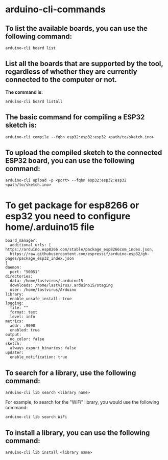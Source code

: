 # arduino-cli-commands
## To list the available boards, you can use the following command:
```
arduino-cli board list
```
## List all the boards that are supported by the tool, regardless of whether they are currently connected to the computer or not.

**The command is:**
```
arduino-cli board listall
```
## The basic command for compiling a  ESP32 sketch is:
```
arduino-cli compile --fqbn esp32:esp32:esp32 <path/to/sketch.ino>
```
## To upload the compiled sketch to the connected ESP32 board, you can use the following command:
```
arduino-cli upload -p <port> --fqbn esp32:esp32:esp32 <path/to/sketch.ino>
```
# To get package for esp8266 or esp32 you need to configure home/.arduino15 file 
```
board_manager:
  additional_urls: [ https://arduino.esp8266.com/stable/package_esp8266com_index.json,
  https://raw.githubusercontent.com/espressif/arduino-esp32/gh-pages/package_esp32_index.json
]
daemon:
  port: "50051"
directories:
  data: /home/lastvirus/.arduino15
  downloads: /home/lastvirus/.arduino15/staging
  user: /home/lastvirus/Arduino
library:
  enable_unsafe_install: true
logging:
  file: ""
  format: text
  level: info
metrics:
  addr: :9090
  enabled: true
output:
  no_color: false
sketch:
  always_export_binaries: false
updater:
  enable_notification: true
```
## To search for a library, use the following command:
```
arduino-cli lib search <library name>
```
For example, to search for the "WiFi" library, you would use the following command:
```arduino
arduino-cli lib search WiFi
```
## To install a library, you can use the following command:
```
arduino-cli lib install <library name>
```

